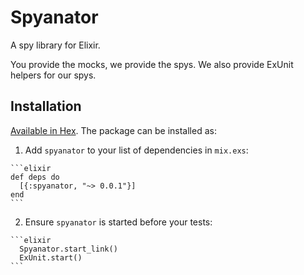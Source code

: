 # Spyanator

A spy library for Elixir.

You provide the mocks, we provide the spys.
We also provide ExUnit helpers for our spys.


## Installation

[Available in Hex](https://hex.pm/packages/spyanator). The package can be installed as:

  1. Add `spyanator` to your list of dependencies in `mix.exs`:

    ```elixir
    def deps do
      [{:spyanator, "~> 0.0.1"}]
    end
    ```

  2. Ensure `spyanator` is started before your tests:

    ```elixir
      Spyanator.start_link()
      ExUnit.start()
    ```
